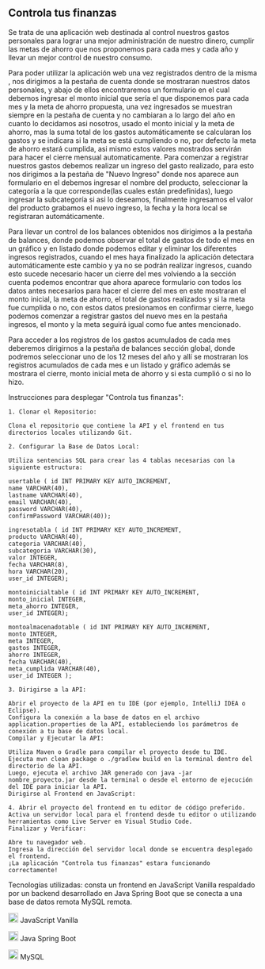 <h2><strong>Controla tus finanzas</strong></h2>
<p>Se trata de una aplicación web destinada al control nuestros gastos personales para lograr 
una mejor administración de nuestro dinero, cumplir las metas de ahorro que nos proponemos para cada mes
y cada año y llevar un mejor control de nuestro consumo.</p>
<p>Para poder utilizar la aplicación web una vez registrados dentro de la misma , nos dirigimos a la pestaña
de cuenta donde se mostraran nuestros datos personales, y abajo de ellos encontraremos un formulario en 
el cual debemos ingresar el monto inicial que sería el que disponemos para cada mes y la meta de ahorro propuesta,
una vez ingresados se muestran siempre en la pestaña de cuenta y no cambiaran a lo largo del año en cuanto lo 
decidamos asi nosotros, usado el monto inicial y la meta de ahorro, mas la suma total de los gastos automáticamente
se calcularan los gastos y se indicara si la meta se está cumpliendo o no, por defecto la meta de ahorro estará 
cumplida, asi mismo estos valores mostrados servirán para hacer el cierre mensual automaticamente.
Para comenzar a registrar nuestros gastos debemos realizar un ingreso del gasto realizado, para esto nos dirigimos
a la pestaña de "Nuevo Ingreso" donde nos aparece aun formulario en el debemos ingresar el nombre del producto, 
seleccionar la categoría a la que corresponde(las cuales están predefinidas), luego ingresar la subcategoría 
si asi lo deseamos, finalmente ingresamos el valor del producto grabamos el nuevo ingreso,  la fecha y la hora local se
registraran automáticamente.</p> 
<p>Para llevar un control de los balances obtenidos nos dirigimos a la pestaña de balances, donde podemos observar el 
total de gastos de todo el mes en un gráfico y en listado donde podemos editar y eliminar los diferentes ingresos 
registrados, cuando el mes haya finalizado la aplicación detectara automáticamente este cambio y ya no se podrán 
realizar ingresos, cuando esto sucede necesario hacer un cierre del mes volviendo a la sección cuenta podemos 
encontrar que ahora aparece formulario con todos los datos antes necesarios para hacer el cierre del mes en este
mostraran el monto inicial, la meta de ahorro, el total de gastos realizados y si la meta fue cumplida o no, 
con estos datos presionamos en confirmar cierre, luego podemos comenzar a registrar gastos del nuevo mes en 
la pestaña ingresos, el monto y la meta seguirá igual como fue antes mencionado.</p> 
<p>Para acceder a los registros de los gastos acumulados de cada mes deberemos dirigirnos a la pestaña de balances sección global, 
donde podremos seleccionar uno de los 12 meses del año y allí se mostraran los registros acumulados de cada mes e un listado y 
gráfico además se mostrara el cierre, monto inicial meta de ahorro y si esta cumplió o si no lo hizo.</p>


Instrucciones para desplegar "Controla tus finanzas":

    1. Clonar el Repositorio:
    
    Clona el repositorio que contiene la API y el frontend en tus directorios locales utilizando Git.
    
    2. Configurar la Base de Datos Local:
    
    Utiliza sentencias SQL para crear las 4 tablas necesarias con la siguiente estructura:

    usertable ( id INT PRIMARY KEY AUTO_INCREMENT,
    name VARCHAR(40), 
    lastname VARCHAR(40), 
    email VARCHAR(40), 
    password VARCHAR(40), 
    confirmPassword VARCHAR(40)); 
    
    ingresotabla ( id INT PRIMARY KEY AUTO_INCREMENT, 
    producto VARCHAR(40), 
    categoria VARCHAR(40), 
    subcategoria VARCHAR(30), 
    valor INTEGER, 
    fecha VARCHAR(8),
    hora VARCHAR(20),
    user_id INTEGER);

    montoinicialtable ( id INT PRIMARY KEY AUTO_INCREMENT, 
    monto_inicial INTEGER, 
    meta_ahorro INTEGER, 
    user_id INTEGER);

    montoalmacenadotable ( id INT PRIMARY KEY AUTO_INCREMENT, 
    monto INTEGER, 
    meta INTEGER, 
    gastos INTEGER, 
    ahorro INTEGER, 
    fecha VARCHAR(40), 
    meta_cumplida VARCHAR(40), 
    user_id INTEGER );

    3. Dirigirse a la API:
    
    Abrir el proyecto de la API en tu IDE (por ejemplo, IntelliJ IDEA o Eclipse).
    Configura la conexión a la base de datos en el archivo application.properties de la API, estableciendo los parámetros de conexión a tu base de datos local.
    Compilar y Ejecutar la API:
    
    Utiliza Maven o Gradle para compilar el proyecto desde tu IDE.
    Ejecuta mvn clean package o ./gradlew build en la terminal dentro del directorio de la API.
    Luego, ejecuta el archivo JAR generado con java -jar nombre_proyecto.jar desde la terminal o desde el entorno de ejecución del IDE para iniciar la API.
    Dirigirse al Frontend en JavaScript:
    
    4. Abrir el proyecto del frontend en tu editor de código preferido.
    Activa un servidor local para el frontend desde tu editor o utilizando herramientas como Live Server en Visual Studio Code.
    Finalizar y Verificar:
    
    Abre tu navegador web.
    Ingresa la dirección del servidor local donde se encuentra desplegado el frontend.
    ¡La aplicación "Controla tus finanzas" estara funcionando correctamente!

Tecnologías utilizadas:
consta un frontend en JavaScript Vanilla respaldado
por un backend desarrollado en Java Spring Boot que se conecta a una base de datos remota MySQL remota.
  
  <img src="https://example.com/js-icon.png" alt="JavaScript" width="20" height="20"/> JavaScript Vanilla
  
  <img src="https://example.com/java-icon.png" alt="Java" width="20" height="20"/> Java Spring Boot
  
  <img src="https://example.com/mysql-icon.png" alt="MySQL" width="20" height="20"/> MySQL
